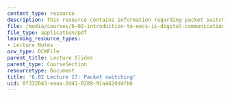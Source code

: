 ```yaml
---
content_type: resource
description: This resource contains information regarding packet switching.
file: /media/courses/6-02-introduction-to-eecs-ii-digital-communication-systems-fall-2012/8f332043eaaa2d41028991a442dd4fb6_MIT6_02F12_lec17.pdf
file_type: application/pdf
learning_resource_types:
- Lecture Notes
ocw_type: OCWFile
parent_title: Lecture Slides
parent_type: CourseSection
resourcetype: Document
title: '6.02 Lecture 17: Packet switching'
uid: 8f332043-eaaa-2d41-0289-91a442dd4fb6
---
```

